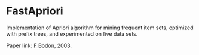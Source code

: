 # FastApriori
Implementation of Apriori algorithm for mining frequent item sets, optimized with prefix trees, and experimented on five data sets.

Paper link: [F Bodon, 2003](http://ceur-ws.org/Vol-90/bodon.pdf).
